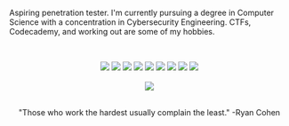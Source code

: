 <br>
Aspiring penetration tester. I'm currently pursuing a degree in Computer Science with a concentration in Cybersecurity Engineering. CTFs, Codecademy, and working out are some of my hobbies.<br>
<br>

##
<div align="center">
<img class="img" src="https://img.shields.io/badge/javascript-%23323330.svg?style=flat&logo=javascript&logoColor=%23F7DF1E" /> <img class="img" src="https://img.shields.io/badge/Solidity-%23363636.svg?style=flat&logo=solidity&logoColor=white" /> <img class="img" src="https://img.shields.io/badge/html5-%23E34F26.svg?style=flat&logo=html5&logoColor=white" /> <img class="img" src="https://img.shields.io/badge/css3-%231572B6.svg?style=flat&logo=css3&logoColor=white" /> <img class="img" src="https://img.shields.io/badge/php-%23777BB4.svg?style=flat&logo=php&logoColor=white" /> <img class="img" src="https://img.shields.io/badge/python-3670A0?style=flat&logo=python&logoColor=ffdd54" /> <img class="img" src="https://img.shields.io/badge/shell_script-%23121011.svg?style=flat&logo=gnu-bash&logoColor=white" /> <img class="img" src="https://img.shields.io/badge/express.js-%23404d59.svg?style=flat&logo=express&logoColor=%2361DAFB" /> <img class="img" src="https://img.shields.io/badge/node.js-6DA55F?style=flat&logo=node.js&logoColor=white" />
</div>

<br>
<div align="center">
 <img class="img" src="https://github-readme-stats.vercel.app/api/top-langs/?username=Wayahlife&theme=tokyonight&hide_border=true&include_all_commits=false&count_private=false&layout=compact" />
</div>
<br>
<p align="center">"Those who work the hardest usually complain the least." -Ryan Cohen</p>
